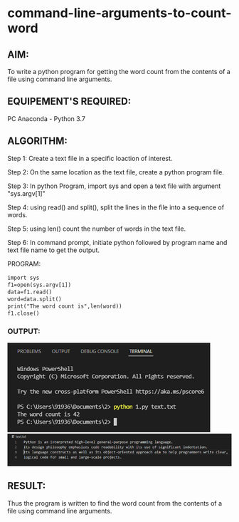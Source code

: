 # command-line-arguments-to-count-word
## AIM:
To write a python program for getting the word count from the contents of a file using command line arguments.
## EQUIPEMENT'S REQUIRED: 
PC
Anaconda - Python 3.7
## ALGORITHM: 
Step 1:
Create a text file in a specific loaction of interest.

Step 2:
On the same location as the text file, create a python program file.

Step 3:
In python Program, import sys and open a text file with argument "sys.argv[1]"

Step 4:
using read() and split(), split the lines in the file into a sequence of words.

Step 5:
using len() count the number of words in the text file.

Step 6:
In command prompt, initiate python followed by program name and text file name to get the output.

PROGRAM:
~~~
import sys
f1=open(sys.argv[1])
data=f1.read()
word=data.split()
print("The word count is",len(word))
f1.close()
~~~

### OUTPUT:
![image](img1.png)
![image1](img2.png)



## RESULT:
Thus the program is written to find the word count from the contents of a file using command line arguments.
